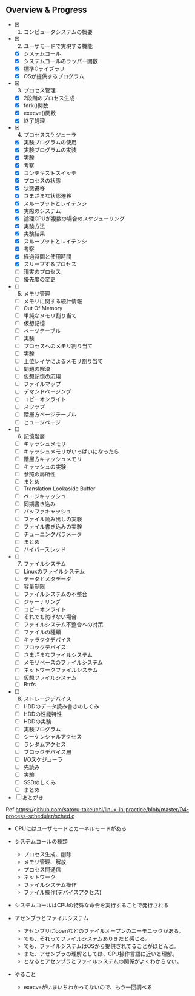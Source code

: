 ## Overview & Progress

- [x] 1. コンピュータシステムの概要
- [x] 2. ユーザモードで実現する機能
  - [x] システムコール
  - [x] システムコールのラッパー関数
  - [x] 標準Cライブラリ
  - [x] OSが提供するプログラム
- [x] 3. プロセス管理
  - [x] 2段階のプロセス生成
  - [x] fork()関数
  - [x] execve()関数
  - [x] 終了処理
- [x] 4. プロセススケジューラ
  - [x] 実験プログラムの使用
  - [x] 実験プログラムの実装
  - [x] 実験
  - [x] 考察
  - [x] コンテキストスイッチ
  - [x] プロセスの状態
  - [x] 状態遷移
  - [x] さまざまな状態遷移
  - [x] スループットとレイテンシ
  - [x] 実際のシステム
  - [x] 論理CPUが複数の場合のスケジューリング
  - [x] 実験方法
  - [x] 実験結果
  - [x] スループットとレイテンシ
  - [x] 考察
  - [x] 経過時間と使用時間
  - [x] スリープするプロセス
  - [ ] 現実のプロセス
  - [ ] 優先度の変更
- [ ] 5. メモリ管理
  - [ ] メモリに関する統計情報
  - [ ] Out Of Memory
  - [ ] 単純なメモリ割り当て
  - [ ] 仮想記憶
  - [ ] ページテーブル
  - [ ] 実験
  - [ ] プロセスへのメモリ割り当て
  - [ ] 実験
  - [ ] 上位レイヤによるメモリ割り当て
  - [ ] 問題の解決
  - [ ] 仮想記憶の応用
  - [ ] ファイルマップ
  - [ ] デマンドページング
  - [ ] コピーオンライト
  - [ ] スワップ
  - [ ] 階層方ページテーブル
  - [ ] ヒュージページ
- [ ] 6. 記憶階層
  - [ ] キャッシュメモリ
  - [ ] キャッシュメモリがいっぱいになったら
  - [ ] 階層方キャッシュメモリ
  - [ ] キャッシュの実験
  - [ ] 参照の局所性
  - [ ] まとめ
  - [ ] Translation Lookaside Buffer
  - [ ] ページキャッシュ
  - [ ] 同期書き込み
  - [ ] バッファキャッシュ
  - [ ] ファイル読み出しの実験
  - [ ] ファイル書き込みの実験
  - [ ] チューニングパラメータ
  - [ ] まとめ
  - [ ] ハイパースレッド
- [ ] 7. ファイルシステム
  - [ ] Linuxのファイルシステム
  - [ ] データとメタデータ
  - [ ] 容量制限
  - [ ] ファイルシステムの不整合
  - [ ] ジャーナリング
  - [ ] コピーオンライト
  - [ ] それでも防げない場合
  - [ ] ファイルシステム不整合への対策
  - [ ] ファイルの種類
  - [ ] キャラクタデバイス
  - [ ] ブロックデバイス
  - [ ] さまざまなファイルシステム
  - [ ] メモリベースのファイルシステム
  - [ ] ネットワークファイルシステム
  - [ ] 仮想ファイルシステム
  - [ ] Btrfs
- [ ] 8. ストレージデバイス
  - [ ] HDDのデータ読み書きのしくみ
  - [ ] HDDの性能特性
  - [ ] HDDの実験
  - [ ] 実験プログラム
  - [ ] シーケンシャルアクセス
  - [ ] ランダムアクセス
  - [ ] ブロックデバイス層
  - [ ] I/Oスケジューラ
  - [ ] 先読み
  - [ ] 実験
  - [ ] SSDのしくみ
  - [ ] まとめ
- [ ] あとがき

Ref https://github.com/satoru-takeuchi/linux-in-practice/blob/master/04-process-scheduler/sched.c

- CPUにはユーザモードとカーネルモードがある
- システムコールの種類
  - プロセス生成、削除
  - メモリ管理、解放
  - プロセス間通信
  - ネットワーク
  - ファイルシステム操作
  - ファイル操作(デバイスアクセス)
- システムコールはCPUの特殊な命令を実行することで発行される

- アセンブラとファイルシステム
  - アセンブリにopenなどのファイルオープンのニーモニックがある。
  - でも、それってファイルシステムありきだと感じる。
  - でも、ファイルシステムはOSから提供されてることがほとんど。
  - また、アセンブラの理解としては、CPU操作言語に近いと理解。
  - となるとアセンブラとファイルシステムの関係がよくわからない。

- やること
  - execveがいまいちわかってないので、もう一回調べる
